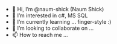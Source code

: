- 👋 Hi, I’m @naum-shick (Naum Shick)
- 👀 I’m interested in c#, MS SQL
- 🌱 I’m currently learning ... finger-style :)
- 💞️ I’m looking to collaborate on ...
- 📫 How to reach me ...

<!---
naum-shick/naum-shick is a ✨ special ✨ repository because its `README.md` (this file) appears on your GitHub profile.
You can click the Preview link to take a look at your changes.
--->
